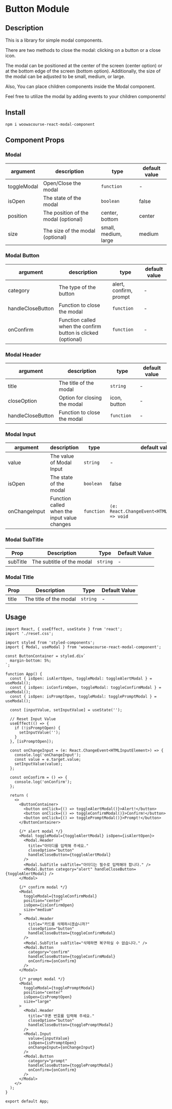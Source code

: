 # Button Module

## Description

This is a library for simple modal components.

There are two methods to close the modal: clicking on a button or a close icon.

The modal can be positioned at the center of the screen (center option) or at the bottom edge of the screen (bottom option). Additionally, the size of the modal can be adjusted to be small, medium, or large.

Also, You can place children components inside the Modal component.

Feel free to utilize the modal by adding events to your children components!

## Install

`npm i woowacourse-react-modal-component`

## **Component Props**

### Modal

| argument    | description                          | type                 | default value |
| ----------- | ------------------------------------ | -------------------- | ------------- |
| toggleModal | Open/Close the modal                 | `function`           | -             |
| isOpen      | The state of the modal               | `boolean`            | false         |
| position    | The position of the modal (optional) | center, bottom       | center        |
| size        | The size of the modal (optional)     | small, medium, large | medium        |

### Modal Button

| argument          | description                                                   | type                   | default value |
| ----------------- | ------------------------------------------------------------- | ---------------------- | ------------- |
| category          | The type of the button                                        | alert, confirm, prompt | -             |
| handleCloseButton | Function to close the modal                                   | `function`             | -             |
| onConfirm         | Function called when the confirm button is clicked (optional) | `function`             | -             |

### Modal Header

| argument          | description                  | type         | default value |
| ----------------- | ---------------------------- | ------------ | ------------- |
| title             | The title of the modal       | `string`     | -             |
| closeOption       | Option for closing the modal | icon, button | -             |
| handleCloseButton | Function to close the modal  | `function`   | -             |

### Modal Input

| argument      | description                                  | type       | default value                                      |
| ------------- | -------------------------------------------- | ---------- | -------------------------------------------------- |
| value         | The value of Modal Input                     | `string`   | -                                                  |
| isOpen        | The state of the modal                       | `boolean`  | false                                              |
| onChangeInput | Function called when the input value changes | `function` | `(e: React.ChangeEvent<HTMLInputElement>) => void` |

### Modal SubTitle

| Prop     | Description               | Type     | Default Value |
| -------- | ------------------------- | -------- | ------------- |
| subTitle | The subtitle of the modal | `string` | -             |

### Modal Title

| Prop  | Description            | Type     | Default Value |
| ----- | ---------------------- | -------- | ------------- |
| title | The title of the modal | `string` | -             |

## **Usage**

```tsx
import React, { useEffect, useState } from 'react';
import './reset.css';

import styled from 'styled-components';
import { Modal, useModal } from 'woowacourse-react-modal-component';

const ButtonContainer = styled.div`
  margin-bottom: 5%;
`;

function App() {
  const { isOpen: isAlertOpen, toggleModal: toggleAlertModal } = useModal();
  const { isOpen: isConfirmOpen, toggleModal: toggleConfirmModal } = useModal();
  const { isOpen: isPromptOpen, toggleModal: togglePromptModal } = useModal();

  const [inputValue, setInputValue] = useState('');

  // Reset Input Value
  useEffect(() => {
    if (!isPromptOpen) {
      setInputValue('');
    }
  }, [isPromptOpen]);

  const onChangeInput = (e: React.ChangeEvent<HTMLInputElement>) => {
    console.log('onChangeInput');
    const value = e.target.value;
    setInputValue(value);
  };

  const onConfirm = () => {
    console.log('onConfirm');
  };

  return (
    <>
      <ButtonContainer>
        <button onClick={() => toggleAlertModal()}>Alert!</button>
        <button onClick={() => toggleConfirmModal()}>Confirm!</button>
        <button onClick={() => togglePromptModal()}>Prompt!</button>
      </ButtonContainer>

      {/* alert modal */}
      <Modal toggleModal={toggleAlertModal} isOpen={isAlertOpen}>
        <Modal.Header
          title="아이디를 입력해 주세요."
          closeOption="button"
          handleCloseButton={toggleAlertModal}
        />
        <Modal.SubTitle subTitle="아이디는 필수로 입력해야 합니다." />
        <Modal.Button category="alert" handleCloseButton={toggleAlertModal} />
      </Modal>

      {/* confirm modal */}
      <Modal
        toggleModal={toggleConfirmModal}
        position="center"
        isOpen={isConfirmOpen}
        size="medium"
      >
        <Modal.Header
          title="카드를 삭제하시겠습니까?"
          closeOption="button"
          handleCloseButton={toggleConfirmModal}
        />
        <Modal.SubTitle subTitle="삭제하면 복구하실 수 없습니다." />
        <Modal.Button
          category="confirm"
          handleCloseButton={toggleConfirmModal}
          onConfirm={onConfirm}
        />
      </Modal>

      {/* prompt modal */}
      <Modal
        toggleModal={togglePromptModal}
        position="center"
        isOpen={isPromptOpen}
        size="large"
      >
        <Modal.Header
          title="쿠폰 번호를 입력해 주세요."
          closeOption="button"
          handleCloseButton={togglePromptModal}
        />
        <Modal.Input
          value={inputValue}
          isOpen={isPromptOpen}
          onChangeInput={onChangeInput}
        />
        <Modal.Button
          category="prompt"
          handleCloseButton={togglePromptModal}
          onConfirm={onConfirm}
        />
      </Modal>
    </>
  );
}

export default App;
```
